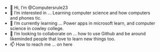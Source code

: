 - 👋 Hi, I’m @Computersrule23
- 👀 I’m interested in ... Learning computer science and how computers and phones tic. 
- 🌱 I’m currently learning ... Power apps in microsoft learn, and computer science in cowley college.
- 💞️ I’m looking to collaborate on ... how to use Github and be around likeminded people that love to learn new things too.
- 📫 How to reach me ... on here

<!---
Computersrule23/Computersrule23 is a ✨ special ✨ repository because its `README.md` (this file) appears on your GitHub profile.
You can click the Preview link to take a look at your changes.
--->
